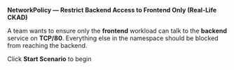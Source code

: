 **NetworkPolicy — Restrict Backend Access to Frontend Only (Real-Life CKAD)**

A team wants to ensure only the **frontend** workload can talk to the **backend** service on **TCP/80**. Everything else in the namespace should be blocked from reaching the backend.

Click **Start Scenario** to begin

